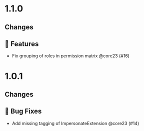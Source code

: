 # 1.1.0

## Changes

## 🚀 Features

- Fix grouping of roles in permission matrix @core23 (#16)

# 1.0.1

## Changes

## 🐛 Bug Fixes

- Add missing tagging of ImpersonateExtension @core23 (#14)
